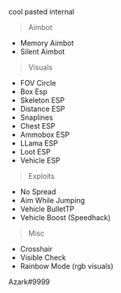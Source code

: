 cool pasted internal 

> Aimbot
 - Memory Aimbot
 - Silent Aimbot

> Visuals

 - FOV Circle
 - Box Esp
 - Skeleton ESP
 - Distance ESP
 - Snaplines
 - Chest ESP
 - Ammobox ESP
 - LLama ESP
 - Loot ESP
 - Vehicle ESP

> Exploits

 - No Spread
 - Aim While Jumping
 - Vehicle BulletTP
 - Vehicle Boost (Speedhack)

> Misc

 - Crosshair
 - Visible Check
 - Rainbow Mode (rgb visuals)


Azark#9999
